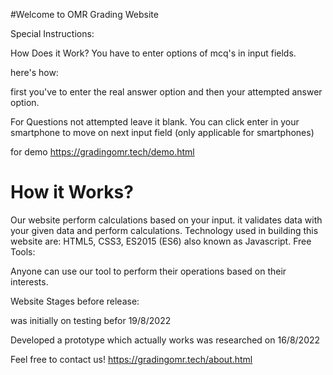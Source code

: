 #Welcome to OMR Grading Website

Special Instructions:

How Does it Work?
You have to enter options of mcq's in input fields.

here's how:

first you've to enter the real answer option and then your attempted answer option.

For Questions not attempted leave it blank.
You can click enter in your smartphone to move on next input field (only applicable for smartphones)

for demo https://gradingomr.tech/demo.html

# How it Works? 
Our website perform calculations based on your input. it validates data with your given data and perform calculations. 
Technology used in building this website are: HTML5, CSS3, ES2015 (ES6) also known as Javascript.
Free Tools:

Anyone can use our tool to perform their operations based on their interests.

Website Stages before release:

was initially on testing befor 19/8/2022

Developed a prototype which actually works was researched on 16/8/2022

Feel free to contact us! https://gradingomr.tech/about.html
